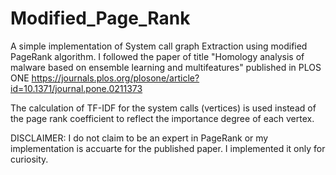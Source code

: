 # Modified_Page_Rank
A simple implementation of System call graph Extraction using modified PageRank algorithm. I followed the paper of title "Homology analysis of malware based on ensemble learning and multifeatures" published in PLOS ONE https://journals.plos.org/plosone/article?id=10.1371/journal.pone.0211373

The calculation of TF-IDF for the system calls (vertices) is used instead of the page rank coefficient to reflect the importance degree of each vertex.

DISCLAIMER: I do not claim to be an expert in PageRank or my implementation is accuarte for the published paper. I implemented it only for curiosity.  
